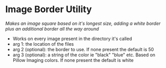# Image Border Utility
_Makes an image square based on it's longest size, adding a white border plus an additional border all the way around_
- Works on every image present in the directory it's called
- arg 1: the location of the files
- arg 2 (optional): the border to use. If none present the default is 50
- arg 3 (optional): a string of the color ie "black" "blue" etc. Based on Pillow Imaging colors. If none present the default is white

